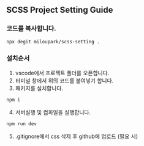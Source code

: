 ## SCSS Project Setting Guide

### 코드를 복사합니다.

```bash
npx degit miloupark/scss-setting .
```

### 설치순서

1. vscode에서 프로젝트 폴더를 오픈합니다.
2. 터미널 창에서 위의 코드를 붙여넣기 합니다.
3. 패키지를 설치합니다.

```bash
npm i
```

4. 서버실행 및 컴파일을 실행합니다.

```bash
npm run dev
```

5. .gitignore에서 css 삭제 후 github에 업로드 (필요 시)
